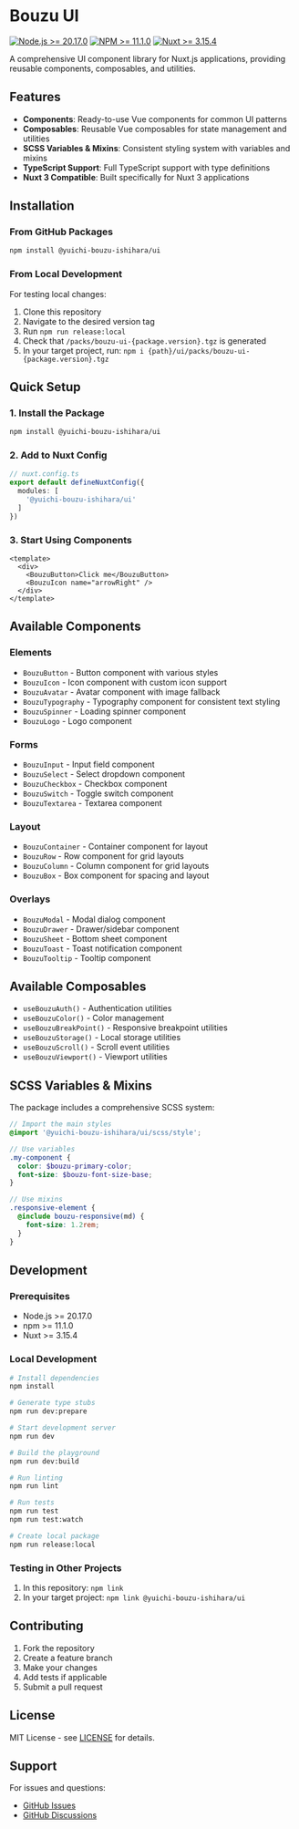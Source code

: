 # Bouzu UI

[![Node.js >= 20.17.0](https://img.shields.io/badge/Node.js-%3E=20.17.0-grey?labelColor=black)](https://nodejs.org) 
[![NPM >= 11.1.0](https://img.shields.io/badge/npm-%3E=11.1.0-grey?labelColor=black)](https://www.npmjs.com/)
[![Nuxt >= 3.15.4](https://img.shields.io/badge/Nuxt.js-%3E=3.15.4-grey?labelColor=black)](https://nuxt.com)

A comprehensive UI component library for Nuxt.js applications, providing reusable components, composables, and utilities.

## Features

- **Components**: Ready-to-use Vue components for common UI patterns
- **Composables**: Reusable Vue composables for state management and utilities
- **SCSS Variables & Mixins**: Consistent styling system with variables and mixins
- **TypeScript Support**: Full TypeScript support with type definitions
- **Nuxt 3 Compatible**: Built specifically for Nuxt 3 applications

## Installation

### From GitHub Packages

```bash
npm install @yuichi-bouzu-ishihara/ui
```

### From Local Development

For testing local changes:

1. Clone this repository
2. Navigate to the desired version tag
3. Run `npm run release:local`
4. Check that `/packs/bouzu-ui-{package.version}.tgz` is generated
5. In your target project, run: `npm i {path}/ui/packs/bouzu-ui-{package.version}.tgz`

## Quick Setup

### 1. Install the Package

```bash
npm install @yuichi-bouzu-ishihara/ui
```

### 2. Add to Nuxt Config

```typescript
// nuxt.config.ts
export default defineNuxtConfig({
  modules: [
    '@yuichi-bouzu-ishihara/ui'
  ]
})
```

### 3. Start Using Components

```vue
<template>
  <div>
    <BouzuButton>Click me</BouzuButton>
    <BouzuIcon name="arrowRight" />
  </div>
</template>
```

## Available Components

### Elements
- `BouzuButton` - Button component with various styles
- `BouzuIcon` - Icon component with custom icon support
- `BouzuAvatar` - Avatar component with image fallback
- `BouzuTypography` - Typography component for consistent text styling
- `BouzuSpinner` - Loading spinner component
- `BouzuLogo` - Logo component

### Forms
- `BouzuInput` - Input field component
- `BouzuSelect` - Select dropdown component
- `BouzuCheckbox` - Checkbox component
- `BouzuSwitch` - Toggle switch component
- `BouzuTextarea` - Textarea component

### Layout
- `BouzuContainer` - Container component for layout
- `BouzuRow` - Row component for grid layouts
- `BouzuColumn` - Column component for grid layouts
- `BouzuBox` - Box component for spacing and layout

### Overlays
- `BouzuModal` - Modal dialog component
- `BouzuDrawer` - Drawer/sidebar component
- `BouzuSheet` - Bottom sheet component
- `BouzuToast` - Toast notification component
- `BouzuTooltip` - Tooltip component

## Available Composables

- `useBouzuAuth()` - Authentication utilities
- `useBouzuColor()` - Color management
- `useBouzuBreakPoint()` - Responsive breakpoint utilities
- `useBouzuStorage()` - Local storage utilities
- `useBouzuScroll()` - Scroll event utilities
- `useBouzuViewport()` - Viewport utilities

## SCSS Variables & Mixins

The package includes a comprehensive SCSS system:

```scss
// Import the main styles
@import '@yuichi-bouzu-ishihara/ui/scss/style';

// Use variables
.my-component {
  color: $bouzu-primary-color;
  font-size: $bouzu-font-size-base;
}

// Use mixins
.responsive-element {
  @include bouzu-responsive(md) {
    font-size: 1.2rem;
  }
}
```

## Development

### Prerequisites

- Node.js >= 20.17.0
- npm >= 11.1.0
- Nuxt >= 3.15.4

### Local Development

```bash
# Install dependencies
npm install

# Generate type stubs
npm run dev:prepare

# Start development server
npm run dev

# Build the playground
npm run dev:build

# Run linting
npm run lint

# Run tests
npm run test
npm run test:watch

# Create local package
npm run release:local
```

### Testing in Other Projects

1. In this repository: `npm link`
2. In your target project: `npm link @yuichi-bouzu-ishihara/ui`

## Contributing

1. Fork the repository
2. Create a feature branch
3. Make your changes
4. Add tests if applicable
5. Submit a pull request

## License

MIT License - see [LICENSE](LICENSE) for details.

## Support

For issues and questions:
- [GitHub Issues](https://github.com/yuichi-bouzu-ishihara/ui/issues)
- [GitHub Discussions](https://github.com/yuichi-bouzu-ishihara/ui/discussions)
